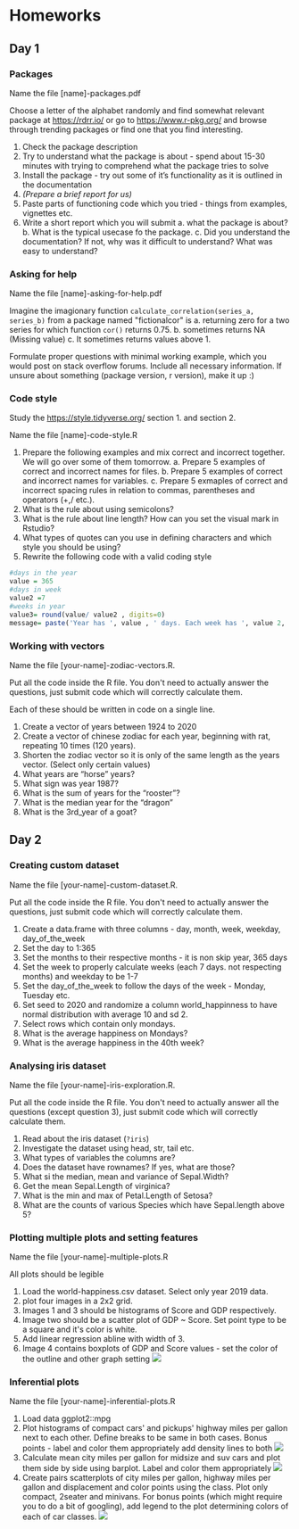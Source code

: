 # Homeworks

## Day 1

### Packages
Name the file [name]-packages.pdf

Choose a letter of the alphabet randomly and find somewhat relevant package at https://rdrr.io/ or go to https://www.r-pkg.org/ and browse through trending packages or find one that you find interesting.

1. Check the package description
2. Try to understand what the package is about - spend about 15-30 minutes with trying to comprehend what the package tries to solve
3. Install the package - try out some of it’s functionality as it is outlined in the documentation
4. *(Prepare a brief report for us)*
5. Paste parts of functioning code which you tried - things from examples, vignettes etc.
6. Write a short report which you will submit
    a. what the package is about?
    b. What is the typical usecase fo the package.
    c. Did you understand the documentation? If not, why was it difficult to understand? What was easy to understand?

### Asking for help
Name the file [name]-asking-for-help.pdf

Imagine the imagionary function `calculate_correlation(series_a, series_b)` from a package named "fictionalcor" is 
a. returning zero for a two series for which function `cor()` returns 0.75.
b. sometimes returns NA (Missing value)
c. It sometimes returns values above 1. 

Formulate proper questions with minimal working example, which you would post on stack overflow forums. Include all necessary information. If unsure about something (package version, r version), make it up :)

### Code style
Study the https://style.tidyverse.org/ section 1. and section 2.

Name the file [name]-code-style.R

1. Prepare the following examples and mix correct and incorrect together. We will go over some of them tomorrow.
    a. Prepare 5 examples of correct and incorrect names for files. 
    b. Prepare 5 examples of correct and incorrect names for variables. 
    c. Prepare 5 exmaples of correct and incorrect spacing rules in relation to commas, parentheses and operators (+,/ etc.).
2. What is the rule about using semicolons?
3. What is the rule about line length? How can you set the visual mark in Rstudio?
4. What types of quotes can you use in defining characters and which style you should be using?
5. Rewrite the following code with a valid coding style

```r
#days in the year
value = 365
#days in week
value2 =7
#weeks in year
value3= round(value/ value2 , digits=0)
message= paste('Year has ', value , ' days. Each week has ', value 2, ' days. This means that the year has ',value3,' weeks.')
```

### Working with vectors
Name the file [your-name]-zodiac-vectors.R.

Put all the code inside the R file. You don't need to actually answer the questions, just submit code which will correctly calculate them.

Each of these should be written in code on a single line.

1. Create a vector of years between 1924 to 2020
2. Create a vector of chinese zodiac for each year, beginning with rat, repeating 10 times (120 years).
3. Shorten the zodiac vector so it is only of the same length as the years vector. (Select only certain values)
4. What years are “horse” years?
5. What sign was year 1987?
6. What is the sum of years for the “rooster”?
7. What is the median year for the “dragon”
8. What is the 3rd_year of a goat?

## Day 2

### Creating custom dataset
Name the file [your-name]-custom-dataset.R.

Put all the code inside the R file. You don't need to actually answer the questions, just submit code which will correctly calculate them.

1. Create a data.frame with three columns - day, month, week, weekday, day_of_the_week
2. Set the day to 1:365
3. Set the months to their respective months - it is non skip year, 365 days
4. Set the week to properly calculate weeks (each 7 days. not respecting months) and weekday to be 1-7
5. Set the day_of_the_week to follow the days of the week - Monday, Tuesday etc.
6. Set seed to 2020 and randomize a column world_happinness to have normal distribution with average 10 and sd 2.
7. Select rows which contain only mondays.
8. What is the average happiness on Mondays?
9. What is the average happiness in the 40th week?

### Analysing iris dataset

Name the file [your-name]-iris-exploration.R. 

Put all the code inside the R file. You don't need to actually answer all the questions (except question 3), just submit code which will correctly calculate them.

1. Read about the iris dataset (`?iris`)
2. Investigate the dataset using head, str, tail etc.
3. What types of variables the columns are?
4. Does the dataset have rownames? If yes, what are those?
5. What si the median, mean and variance of Sepal.Width?
6. Get the mean Sepal.Length of virginica?
7. What is the min and max of Petal.Length of Setosa?
8. What are the counts of various Species which have Sepal.length above 5?

### Plotting multiple plots and setting features

Name the file [your-name]-multiple-plots.R

All plots should be legible
1. Load the world-happiness.csv dataset. Select only year 2019 data.
2. plot four images in a 2x2 grid. 
3. Images 1 and 3 should be histograms of Score and GDP respectively.
4. Image two should be a scatter plot of GDP ~ Score. Set point type to be a square and it's color is white.
5. Add linear regression abline with width of 3. 
6. Image 4 contains boxplots of GDP and Score values - set the color of the outline and other graph setting
![](img/multiple-1.png)

### Inferential plots

Name the file [your-name]-inferential-plots.R

1. Load data ggplot2::mpg
2. Plot histograms of compact cars' and pickups' highway miles per gallon next to each other. Define breaks to be same in both cases. Bonus points - label and color them appropriately add density lines to both
![](img/inf-1.png)
3. Calculate mean city miles per gallon for midsize and suv cars and plot them side by side using barplot. Label and color them appropriately
![](img/inf-2.png)
4. Create pairs scatterplots of city miles per gallon, highway miles per gallon and displacement and color points using the class. Plot only compact, 2seater and minivans. For bonus points (which might require you to do a bit of googling), add legend to the plot determining colors of each of car classes.
![](img/inf-3.png)
